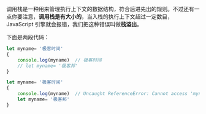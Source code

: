 调用栈是一种用来管理执行上下文的数据结构，符合后进先出的规则。不过还有一点你要注意，**调用栈是有大小的**，当入栈的执行上下文超过一定数目，JavaScript 引擎就会报错，我们把这种错误叫做**栈溢出**。



下面是两段代码：

```js
let myname= '极客时间'
{
    console.log(myname)  // 极客时间
    // let myname= '极客邦'
}
```

```js
let myname= '极客时间'
{
    console.log(myname)  // Uncaught ReferenceError: Cannot access 'myname' before initialization
    let myname= '极客邦'
}
```

